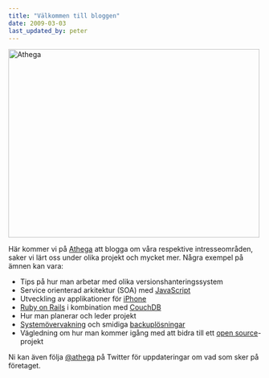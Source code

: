 ```yaml
---
title: "Välkommen till bloggen"
date: 2009-03-03
last_updated_by: peter
---
```

<a title="Athega by Peter Hellberg, on Flickr" href="http://www.flickr.com/photos/peterhellberg/1452882964/"><img class="alignnone" src="http://farm2.static.flickr.com/1013/1452882964_fcbc2b8921.jpg" alt="Athega" width="500" height="375" /></a>

Här kommer vi på <a href="http://athega.se">Athega</a> att blogga om våra respektive intresseområden, saker vi lärt oss under olika projekt och mycket mer. Några exempel på ämnen kan vara:
<ul>
	<li>Tips på hur man arbetar med olika versionshanteringssystem</li>
	<li>Service orienterad arkitektur (SOA) med <a href="http://jquery.com/">JavaScript</a></li>
	<li>Utveckling av applikationer för <a href="http://www.apple.com/se/iphone/">iPhone</a></li>
	<li><a href="http://rubyonrails.org/">Ruby on Rails</a> i kombination med <a href="http://couchdb.apache.org/">CouchDB</a></li>
	<li>Hur man planerar och leder projekt</li>
	<li><a href="http://mmonit.com/monit/">Systemövervakning</a> och smidiga <a href="https://labs.riseup.net/code/projects/show/backupninja/">backuplösningar</a></li>
	<li><span class="synonym">Vägledning om hur man kommer igång med att bidra till ett <a href="http://github.com">open source</a>-projekt</span></li>
</ul>
Ni kan även följa <a href="http://twitter.com/athega">@athega</a> på Twitter för uppdateringar om vad som sker på företaget.
